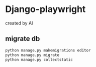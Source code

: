 # Django-playwright

created by AI

## migrate db

```bash
python manage.py makemigrations editor
python manage.py migrate
python manage.py collectstatic
```

